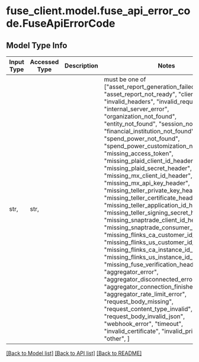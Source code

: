 # fuse_client.model.fuse_api_error_code.FuseApiErrorCode

## Model Type Info
Input Type | Accessed Type | Description | Notes
------------ | ------------- | ------------- | -------------
str,  | str,  |  | must be one of ["asset_report_generation_failed", "asset_report_not_ready", "client_error", "invalid_headers", "invalid_request_body", "internal_server_error", "organization_not_found", "entity_not_found", "session_not_found", "financial_institution_not_found", "spend_power_not_found", "spend_power_customization_not_found", "missing_access_token", "missing_plaid_client_id_header", "missing_plaid_secret_header", "missing_mx_client_id_header", "missing_mx_api_key_header", "missing_teller_private_key_header", "missing_teller_certificate_header", "missing_teller_application_id_header", "missing_teller_signing_secret_header", "missing_snaptrade_client_id_header", "missing_snaptrade_consumer_key_header", "missing_flinks_ca_customer_id_header", "missing_flinks_us_customer_id_header", "missing_flinks_ca_instance_id_header", "missing_flinks_us_instance_id_header", "missing_fuse_verification_header", "aggregator_error", "aggregator_disconnected_error", "aggregator_connection_finished_error", "aggregator_rate_limit_error", "request_body_missing", "request_content_type_invalid", "request_body_invalid_json", "webhook_error", "timeout", "invalid_certificate", "invalid_private_key", "other", ] 

[[Back to Model list]](../../README.md#documentation-for-models) [[Back to API list]](../../README.md#documentation-for-api-endpoints) [[Back to README]](../../README.md)

